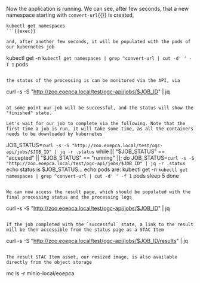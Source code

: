 Now the application is running. We can see, after few seconds, that a new namespace starting with `convert-url`{{}} is created,

```
kubectl get namespaces
```{{exec}}

and, after another few seconds, it will be populated with the pods of our kubernetes job

```
kubectl get -n `kubectl get namespaces | grep ^convert-url | cut -d' ' -f 1` pods
```{{exec}}

the status of the processing is can be monitored via the API, via

```
curl -s -S "http://zoo.eoepca.local/test/ogc-api/jobs/$JOB_ID" | jq
```{{exec}}

at some point our job will be successful, and the status will show the "finished" state.

Let's wait for our job to complete via the following. Note that the first time a job is run, it will take some time, as all the containers needs to be downloaded by kubernetes

```
JOB_STATUS=`curl -s -S "http://zoo.eoepca.local/test/ogc-api/jobs/$JOB_ID" | jq -r .status`
while [[ "$JOB_STATUS" == "accepted" || "$JOB_STATUS" == "running" ]]; do
  JOB_STATUS=`curl -s -S "http://zoo.eoepca.local/test/ogc-api/jobs/$JOB_ID" | jq -r .status`
  echo status is $JOB_STATUS...
  echo pods are:
  kubectl get -n `kubectl get namespaces | grep ^convert-url | cut -d' ' -f 1` pods
  sleep 5
done
```{{exec}}

We can now access the result page, which should be populated with the final processing status and the processing logs

```
curl -s -S "http://zoo.eoepca.local/test/ogc-api/jobs/$JOB_ID" | jq
```{{exec}}

If the job completed with the `successful` state, a link to the result will be then accessible from the status page as a STAC Item

```
curl -s -S "http://zoo.eoepca.local/test/ogc-api/jobs/$JOB_ID/results" | jq
```{{exec}}

The result STAC Item asset, our resized image, is also available directly from the object storage

```
mc ls -r minio-local/eoepca
```{{exec}}

